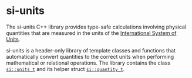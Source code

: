 # si-units

The si-units C++ library provides type-safe calculations involving physical quantities that are measured in the units of the [International System of Units](https://en.wikipedia.org/wiki/International_System_of_Units).

si-units is a header-only library of template classes and functions that automatically convert quantities to the correct units when performing mathematical or relational operations. The library contains the class [`si::units_t`](units_t.md) and its helper struct [`si::quantity_t`](quantity_t.md).
